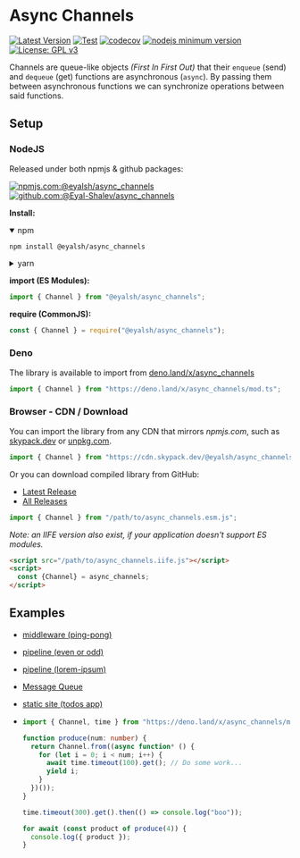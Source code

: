 # Async Channels

[![Latest Version](https://img.shields.io/github/v/release/eyal-shalev/async_channels?sort=semver&label=Version)](https://github.com/Eyal-Shalev/async_channels)
[![Test](https://github.com/Eyal-Shalev/async_channels/actions/workflows/test.yml/badge.svg)](https://github.com/Eyal-Shalev/async_channels/actions/workflows/test.yml)
[![codecov](https://codecov.io/gh/Eyal-Shalev/async_channels/branch/main/graph/badge.svg?token=9EWOZTN2BP)](https://codecov.io/gh/Eyal-Shalev/async_channels)
[![nodejs minimum version](https://img.shields.io/node/v/@eyalsh/async_channels)](https://www.npmjs.com/package/@eyalsh/async_channels)
[![License: GPL v3](https://img.shields.io/badge/License-GPLv3-blue.svg)](https://www.gnu.org/licenses/gpl-3.0)

Channels are queue-like objects _(First In First Out)_ that their `enqueue`
(send) and `dequeue` (get) functions are asynchronous (`async`). By passing them
between asynchronous functions we can synchronize operations between said
functions.

## Setup

### NodeJS

Released under both npmjs & github packages:

[![npmjs.com:@eyalsh/async_channels](https://img.shields.io/badge/npmjs.com-%40eyalsh%2Fasync__channels-%23cc0000)](https://www.npmjs.com/package/@eyalsh/async_channels)
[![github.com:@Eyal-Shalev/async_channels](https://img.shields.io/badge/github.com-%40eyal--shalev%2Fasync__channels-%233399db)](https://github.com/Eyal-Shalev/async_channels/packages/983326)

**Install:**

<details open markdown="block">
<summary>npm</summary>

```shell
npm install @eyalsh/async_channels
```

</details>

<details markdown="block">
<summary>yarn</summary>

```shell
yarn add @eyal-shalev/async_channels
```

</details>

**import (ES Modules):**

```js
import { Channel } from "@eyalsh/async_channels";
```

**require (CommonJS):**

```js
const { Channel } = require("@eyalsh/async_channels");
```

### Deno

The library is available to import from
[deno.land/x/async_channels](://deno.land/x/async_channels)

```ts
import { Channel } from "https://deno.land/x/async_channels/mod.ts";
```

### Browser - CDN / Download

You can import the library from any CDN that mirrors _npmjs.com_, such as
[skypack.dev](://skypack.dev/view/@eyalsh/async_channels) or
[unpkg.com](https://unpkg.com/@eyalsh/async_channels/dist/async_channels.esm.js).

```js
import { Channel } from "https://cdn.skypack.dev/@eyalsh/async_channels";
```

Or you can download compiled library from GitHub:

- [Latest Release](://github.com/Eyal-Shalev/async_channels/releases/latest)
- [All Releases](://github.com/Eyal-Shalev/async_channels/releases)

```js
import { Channel } from "/path/to/async_channels.esm.js";
```

_Note: an IIFE version also exist, if your application doesn't support ES
modules._

```html
<script src="/path/to/async_channels.iife.js"></script>
<script>
  const {Channel} = async_channels;
</script>
```

## Examples

- [middleware (ping-pong)](/examples/middleware)

- [pipeline (even or odd)](/examples/even-or-odd-pipeline)

- [pipeline (lorem-ipsum)](/examples/lorem-ipsum-pipeline)

- [Message Queue](/examples/message-queue)

- [static site (todos app)](/examples/todos-static)

- ```ts
  import { Channel, time } from "https://deno.land/x/async_channels/mod.ts";

  function produce(num: number) {
    return Channel.from((async function* () {
      for (let i = 0; i < num; i++) {
        await time.timeout(100).get(); // Do some work...
        yield i;
      }
    })());
  }

  time.timeout(300).get().then(() => console.log("boo"));

  for await (const product of produce(4)) {
    console.log({ product });
  }
  ```
